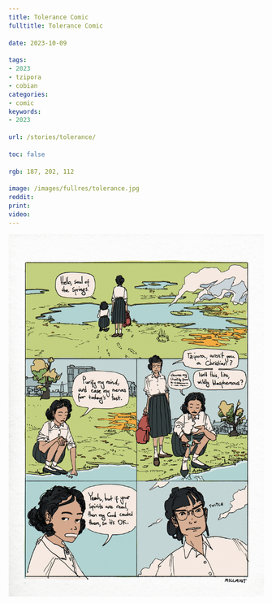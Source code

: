 ```yaml
---
title: Tolerance Comic
fulltitle: Tolerance Comic

date: 2023-10-09

tags:
- 2023
- tzipora
- cobian
categories:
- comic
keywords:
- 2023

url: /stories/tolerance/

toc: false

rgb: 187, 202, 112

image: /images/fullres/tolerance.jpg
reddit:
print:
video:
---
```

![comic page 1](/images/fullres/tolerance.jpg)